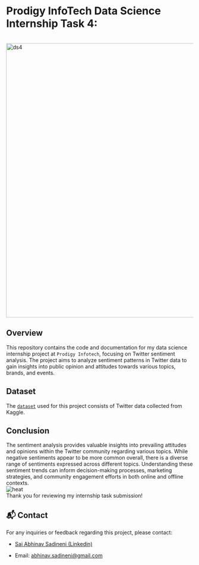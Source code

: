 # Prodigy InfoTech Data Science Internship Task 4:
<br>
<img width="737" alt="ds4" src="https://github.com/user-attachments/assets/2a40eca7-4a8a-461b-9401-a149666efd8d">

## Overview

This repository contains the code and documentation for my data science internship project at `Prodigy Infotech`, focusing on Twitter sentiment analysis. The project aims to analyze sentiment patterns in Twitter data to gain insights into public opinion and attitudes towards various topics, brands, and events.

## Dataset

The <a href = "https://github.com/saiabhinav001/PRODIGY_DS_04/blob/main/twitter_training.csv">`dataset`</a> used for this project consists of Twitter data collected from Kaggle.


## Conclusion

The sentiment analysis provides valuable insights into prevailing attitudes and opinions within the Twitter community regarding various topics. While negative sentiments appear to be more common overall, there is a diverse range of sentiments expressed across different topics. Understanding these sentiment trends can inform decision-making processes, marketing strategies, and community engagement efforts in both online and offline contexts.
<br>
![heat](https://github.com/user-attachments/assets/ad3ad64d-3e7a-42c9-8f15-262b110c0c1c)
<br>
Thank you for reviewing my internship task submission!

## 📬 Contact

For any inquiries or feedback regarding this project, please contact:

- <a href="https://www.linkedin.com/in/sai-abhinav-sadineni-1b72661a7/">Sai Abhinav Sadineni (Linkedin)</a>

- Email: <a href="abhinav.sadineni@gmail.com">abhinav.sadineni@gmail.com</a>


